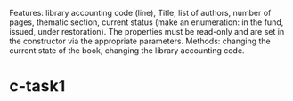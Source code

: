 Features: library accounting code (line), Title, list of authors, number of pages, thematic section, current status (make an enumeration: in the fund, issued, under restoration). The properties must be read-only and are set in the constructor via the appropriate parameters.
Methods: changing the current state of the book, changing the library accounting code.
# c-task1
